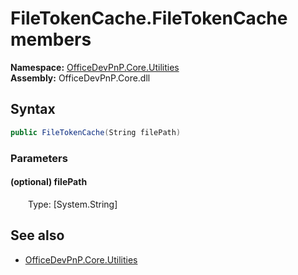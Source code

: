 # FileTokenCache.FileTokenCache members 
**Namespace:** [OfficeDevPnP.Core.Utilities](OfficeDevPnP.Core.Utilities.md)  
**Assembly:** OfficeDevPnP.Core.dll  
## Syntax
```C#
public FileTokenCache(String filePath)
```
### Parameters
#### (optional) filePath
&emsp;&emsp;Type: [System.String] 
#### 
## See also
- [OfficeDevPnP.Core.Utilities](OfficeDevPnP.Core.Utilities.md)
